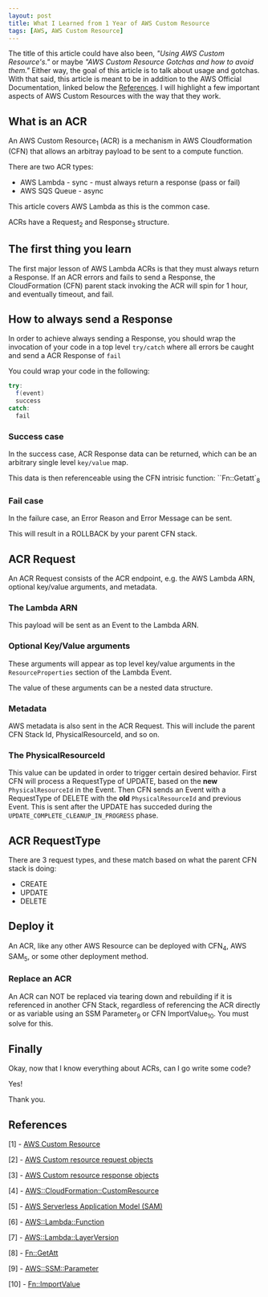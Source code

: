 ```yaml
---
layout: post
title: What I Learned from 1 Year of AWS Custom Resource
tags: [AWS, AWS Custom Resource]
---
```


The title of this article could have also been, *"Using AWS Custom Resource's."* or maybe *"AWS Custom Resource Gotchas and how to avoid them."*   Either way, the goal of this article is to talk about usage and gotchas. With that said, this article is meant to be in addition to the AWS Official Documentation, linked below the [References](#References). I will highlight a few important aspects of AWS Custom Resources with the way that they work.

## What is an ACR

An AWS Custom Resource<sub>1</sub> (ACR) is a mechanism in AWS Cloudformation (CFN) that allows an arbitray payload to be sent to a compute function.  

There are two ACR types:

- AWS Lambda - sync - must always return a response (pass or fail)
- AWS SQS Queue - async

This article covers AWS Lambda as this is the common case.

ACRs have a  Request<sub>2</sub> and Response<sub>3</sub> structure.

## The first thing you learn

The first major lesson of AWS Lambda ACRs is that they must always return a Response. If an ACR errors and fails to send a Response, the CloudFormation (CFN) parent stack invoking the ACR will spin for 1 hour, and eventually timeout, and fail.

## How to always send a Response

In order to achieve always sending a Response, you should wrap the invocation of your code in a top level `try/catch` where all errors be caught and send a ACR Response of `fail`

You could wrap your code in the following:

```java
try:
  f(event)
  success
catch:
  fail
```

### Success case

In the success case, ACR Response data can be returned, which can be an arbitrary single level `key/value` map.

This data is then referenceable using the CFN intrisic function: ``Fn::Getatt`<sub>8</sub>

### Fail case

In the failure case, an Error Reason and Error Message can be sent.

This will result in a ROLLBACK by your parent CFN stack.

## ACR Request 

An ACR Request consists of the ACR endpoint, e.g. the AWS Lambda ARN, optional key/value arguments, and metadata.

### The Lambda ARN

This payload will be sent as an Event to the Lambda ARN.

### Optional Key/Value arguments

These arguments will appear as top level key/value arguments in the `ResourceProperties` section of the Lambda Event.

The value of these arguments can be a nested data structure.

### Metadata

AWS metadata is also sent in the ACR Request. This will include the parent CFN Stack Id, PhysicalResourceId, and so on.

### The PhysicalResourceId

This value can be updated in order to trigger certain desired behavior.  First CFN will process a RequestType of UPDATE, based on the **new** `PhysicalResourceId` in the Event. Then CFN sends an Event with a RequestType of DELETE with the **old** `PhysicalResourceId` and previous Event. This is sent after the UPDATE has succeded during the `UPDATE_COMPLETE_CLEANUP_IN_PROGRESS` phase.

## ACR RequestType

There are 3 request types, and these match based on what the parent CFN stack is doing:

- CREATE
- UPDATE
- DELETE

## Deploy it

An ACR, like any other AWS Resource can be deployed with CFN<sub>4</sub>, AWS SAM<sub>5</sub>, or some other deployment method.

### Replace an ACR

An ACR can NOT be replaced via tearing down and rebuilding if it is referenced in another CFN Stack, regardless of referencing the ACR directly or as  variable using an SSM Parameter<sub>9</sub> or CFN ImportValue<sub>10</sub>. You must solve for this.

## Finally

Okay, now that I know everything about ACRs, can I go write some code?

Yes!

Thank you.


## References

[1] - [AWS Custom Resource](https://docs.aws.amazon.com/AWSCloudFormation/latest/UserGuide/template-custom-resources.html)

[2] - [AWS Custom resource request objects](https://docs.aws.amazon.com/AWSCloudFormation/latest/UserGuide/crpg-ref-requests.html)

[3] - [AWS Custom resource response objects](https://docs.aws.amazon.com/AWSCloudFormation/latest/UserGuide/crpg-ref-responses.html)

[4]  - [AWS::CloudFormation::CustomResource](https://docs.aws.amazon.com/AWSCloudFormation/latest/UserGuide/aws-resource-cfn-customresource.html)

[5] - [AWS Serverless Application Model (SAM)](https://docs.aws.amazon.com/serverless-application-model/latest/developerguide/serverless-getting-started.html)

[6] - [AWS::Lambda::Function](https://docs.aws.amazon.com/AWSCloudFormation/latest/UserGuide/aws-resource-lambda-function.html)

[7] - [AWS::Lambda::LayerVersion](https://docs.aws.amazon.com/AWSCloudFormation/latest/UserGuide/aws-resource-lambda-layerversion.html)

[8] - [Fn::GetAtt](https://docs.aws.amazon.com/AWSCloudFormation/latest/UserGuide/intrinsic-function-reference-getatt.html)

[9] - [AWS::SSM::Parameter](https://docs.aws.amazon.com/AWSCloudFormation/latest/UserGuide/aws-resource-ssm-parameter.html)

[10] - [Fn::ImportValue](https://docs.aws.amazon.com/AWSCloudFormation/latest/UserGuide/intrinsic-function-reference-importvalue.html)
